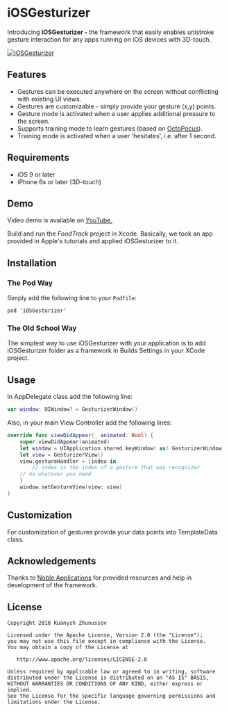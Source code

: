 # iOSGesturizer
Introducing <b>iOSGesturizer - </b> the framework that easily enables unistroke gesture interaction for any apps running on iOS devices with 3D-touch.

<a href="http://cs.ecs.baylor.edu/~zhunussov/gesturizer.gif"><img src="http://cs.ecs.baylor.edu/~zhunussov/gesturizer_small_emulator.gif" alt="iOSGesturizer" border="0" /></a>

## Features

- Gestures can be executed anywhere on the screen without conflicting with existing UI views.
- Gestures are customizable - simply provide your gesture (x,y) points.
- Gesture mode is activated when a user applies additional pressure to the screen.
- Supports training mode to learn gestures (based on <a href="http://www.olivierbau.com/octopocus.php">OctoPocus</a>).
- Training mode is activated when a user 'hesitates', i.e. after 1 second.

## Requirements

- iOS 9 or later
- iPhone 6s or later (3D-touch)

## Demo

Video demo is available on <a href="https://www.youtube.com/watch?v=RUoJeZfL5bw">YouTube.</a>

Build and run the <i>FoodTrack</i> project in Xcode. Basically, we took an app provided in Apple's tutorials and applied iOSGesturizer to it.

## Installation

### The Pod Way

Simply add the following line to your <code>Podfile</code>:

	pod 'iOSGesturizer'
	
### The Old School Way

The simplest way to use iOSGesturizer with your application is to add iOSGesturizer folder as a framework in Builds Settings in your XCode project.

## Usage

In AppDelegate class add the following line:
```swift
var window: UIWindow? = GesturizerWindow()
```

Also, in your main View Controller add the following lines:

```swift
override func viewDidAppear(_ animated: Bool) {
    super.viewDidAppear(animated)
    let window = UIApplication.shared.keyWindow! as! GesturizerWindow
    let view = GesturizerView()
    view.gestureHandler = {index in
        // index is the index of a gesture that was recognizer
	// do whatever you need
    }
    window.setGestureView(view: view)
}
```

## Customization

For customization of gestures provide your data points into TemplateData class.

## Acknowledgements
Thanks to <a href="https://nobleapplications.com">Noble Applications</a> for provided resources and help in development of the framework.

## License

```
Copyright 2018 Kuanysh Zhunussov

Licensed under the Apache License, Version 2.0 (the "License");
you may not use this file except in compliance with the License.
You may obtain a copy of the License at

   http://www.apache.org/licenses/LICENSE-2.0

Unless required by applicable law or agreed to in writing, software
distributed under the License is distributed on an "AS IS" BASIS,
WITHOUT WARRANTIES OR CONDITIONS OF ANY KIND, either express or implied.
See the License for the specific language governing permissions and
limitations under the License.
```
